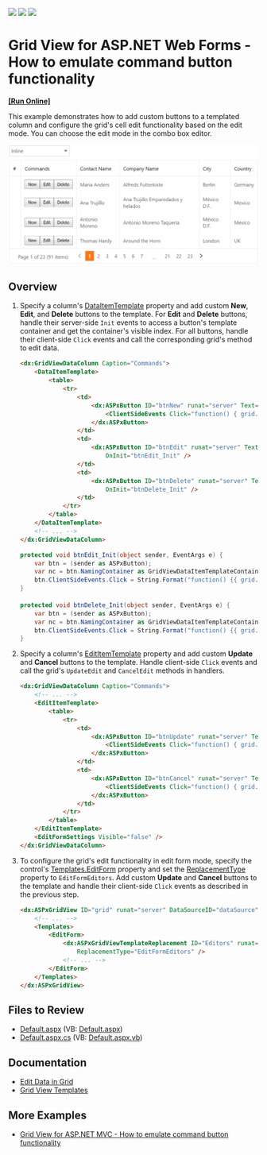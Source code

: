 <!-- default badges list -->
![](https://img.shields.io/endpoint?url=https://codecentral.devexpress.com/api/v1/VersionRange/128539910/22.1.3%2B)
[![](https://img.shields.io/badge/Open_in_DevExpress_Support_Center-FF7200?style=flat-square&logo=DevExpress&logoColor=white)](https://supportcenter.devexpress.com/ticket/details/E4664)
[![](https://img.shields.io/badge/📖_How_to_use_DevExpress_Examples-e9f6fc?style=flat-square)](https://docs.devexpress.com/GeneralInformation/403183)
<!-- default badges end -->
# Grid View for ASP.NET Web Forms - How to emulate command button functionality
<!-- run online -->
**[[Run Online]](https://codecentral.devexpress.com/128539910/)**
<!-- run online end -->

This example demonstrates how to add custom buttons to a templated column and configure the grid's cell edit functionality based on the edit mode. You can choose the edit mode in the combo box editor.

![Emulate Command Buttons](commandButtons.png)

## Overview

1. Specify a column's [DataItemTemplate](https://docs.devexpress.com/AspNet/DevExpress.Web.GridViewDataColumn.DataItemTemplate) property and add custom **New**, **Edit**, and **Delete** buttons to the template. For **Edit** and **Delete** buttons, handle their server-side `Init` events to access a button's template container and get the container's visible index. For all buttons, handle their client-side `Click` events and call the corresponding grid's method to edit data.

    ```aspx
    <dx:GridViewDataColumn Caption="Commands">
        <DataItemTemplate>
            <table>
                <tr>
                    <td>
                        <dx:ASPxButton ID="btnNew" runat="server" Text="New" AutoPostBack="false">
                            <ClientSideEvents Click="function() { grid.AddNewRow(); }" />
                        </dx:ASPxButton>
                    </td>
                    <td>
                        <dx:ASPxButton ID="btnEdit" runat="server" Text="Edit" AutoPostBack="false"
                            OnInit="btnEdit_Init" />
                    </td>
                    <td>
                        <dx:ASPxButton ID="btnDelete" runat="server" Text="Delete" AutoPostBack="false"
                            OnInit="btnDelete_Init" />
                    </td>
                </tr>
            </table>
        </DataItemTemplate>
        <!-- ... -->
    </dx:GridViewDataColumn>
    ```

    ```csharp
    protected void btnEdit_Init(object sender, EventArgs e) {
        var btn = (sender as ASPxButton);
        var nc = btn.NamingContainer as GridViewDataItemTemplateContainer;
        btn.ClientSideEvents.Click = String.Format("function() {{ grid.StartEditRow({0}); }}", nc.VisibleIndex);
    }

    protected void btnDelete_Init(object sender, EventArgs e) {
        var btn = (sender as ASPxButton);
        var nc = btn.NamingContainer as GridViewDataItemTemplateContainer;
        btn.ClientSideEvents.Click = String.Format("function() {{ grid.DeleteRow({0}); }}", nc.VisibleIndex);
    }
    ```

2. Specify a column's [EditItemTemplate](https://docs.devexpress.com/AspNet/DevExpress.Web.GridViewDataColumn.EditItemTemplate) property and add custom **Update** and **Cancel** buttons to the template. Handle client-side `Click` events and call the grid's `UpdateEdit` and `CancelEdit` methods in handlers.

    ```aspx
    <dx:GridViewDataColumn Caption="Commands">
        <!-- ... -->
        <EditItemTemplate>
            <table>
                <tr>
                    <td>
                        <dx:ASPxButton ID="btnUpdate" runat="server" Text="Update" AutoPostBack="false">
                            <ClientSideEvents Click="function() { grid.UpdateEdit(); }" />
                        </dx:ASPxButton>
                    </td>
                    <td>
                        <dx:ASPxButton ID="btnCancel" runat="server" Text="Cancel" AutoPostBack="false">
                            <ClientSideEvents Click="function() { grid.CancelEdit(); }" />
                        </dx:ASPxButton>
                    </td>
                </tr>
            </table>
        </EditItemTemplate>
        <EditFormSettings Visible="false" />
    </dx:GridViewDataColumn>
    ```

3. To configure the grid's edit functionality in edit form mode, specify the control's [Templates.EditForm](https://docs.devexpress.com/AspNet/DevExpress.Web.GridViewTemplates.EditForm) property and set the [ReplacementType](https://docs.devexpress.com/AspNet/DevExpress.Web.ASPxGridViewTemplateReplacement.ReplacementType) property to `EditFormEditors`. Add custom **Update** and **Cancel** buttons to the template and handle their client-side `Click` events as described in the previous step.

    ```aspx
    <dx:ASPxGridView ID="grid" runat="server" DataSourceID="dataSource" KeyFieldName="CustomerID" ...>
        <!-- ... -->
        <Templates>
            <EditForm>
                <dx:ASPxGridViewTemplateReplacement ID="Editors" runat="server"
                    ReplacementType="EditFormEditors" />
                <!-- ... -->
            </EditForm>
        </Templates>
    </dx:ASPxGridView>
    ```

## Files to Review

* [Default.aspx](./CS/WebSite/Default.aspx) (VB: [Default.aspx](./VB/WebSite/Default.aspx))
* [Default.aspx.cs](./CS/WebSite/Default.aspx.cs) (VB: [Default.aspx.vb](./VB/WebSite/Default.aspx.vb))

## Documentation

* [Edit Data in Grid](https://docs.devexpress.com/AspNet/3712/components/grid-view/concepts/edit-data)
* [Grid View Templates](https://docs.devexpress.com/AspNet/3718/components/grid-view/concepts/templates)

## More Examples

* [Grid View for ASP.NET MVC - How to emulate command button functionality](https://github.com/DevExpress-Examples/how-to-emulate-the-command-column-with-a-data-column-dataitemtemplate-e4058)
